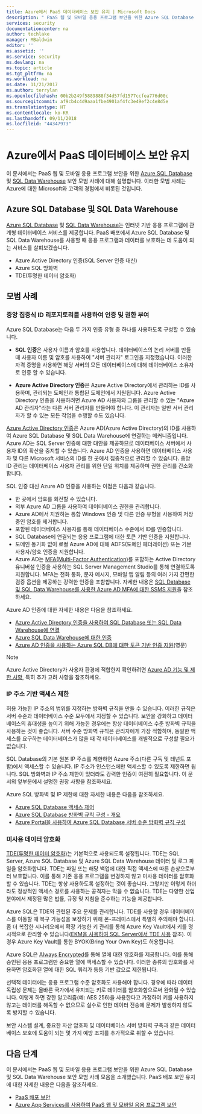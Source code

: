 ```yaml
---
title: Azure에서 PaaS 데이터베이스 보안 유지 | Microsoft Docs
description: " PaaS 웹 및 모바일 응용 프로그램 보안을 위한 Azure SQL Database 및 SQL Data Warehouse 보안 모범 사례에 대해 자세히 알아봅니다. "
services: security
documentationcenter: na
author: techlake
manager: MBaldwin
editor: ''
ms.assetid: ''
ms.service: security
ms.devlang: na
ms.topic: article
ms.tgt_pltfrm: na
ms.workload: na
ms.date: 11/21/2017
ms.author: terrylan
ms.openlocfilehash: 00b2b249f5889888f34d57fd1577ccfea776d00c
ms.sourcegitcommit: af9cb4c4d9aaa1fbe4901af4fc3e49ef2c4e8d5e
ms.translationtype: HT
ms.contentlocale: ko-KR
ms.lasthandoff: 09/11/2018
ms.locfileid: "44347973"
---
```

# <a name="securing-paas-databases-in-azure"></a>Azure에서 PaaS 데이터베이스 보안 유지

이 문서에서는 PaaS 웹 및 모바일 응용 프로그램 보안을 위한 [Azure SQL Database](https://azure.microsoft.com/services/sql-database/) 및 [SQL Data Warehouse](https://azure.microsoft.com/services/sql-data-warehouse/) 보안 모범 사례에 대해 설명합니다. 이러한 모범 사례는 Azure에 대한 Microsoft와 고객의 경험에서 비롯된 것입니다.

## <a name="azure-sql-database-and-sql-data-warehouse"></a>Azure SQL Database 및 SQL Data Warehouse
[Azure SQL Database](../sql-database/sql-database-technical-overview.md) 및 [SQL Data Warehouse](../sql-data-warehouse/sql-data-warehouse-overview-what-is.md)는 인터넷 기반 응용 프로그램에 관계형 데이터베이스 서비스를 제공합니다. PaaS 배포에서 Azure SQL Database 및 SQL Data Warehouse를 사용할 때 응용 프로그램과 데이터를 보호하는 데 도움이 되는 서비스를 살펴보겠습니다.

- Azure Active Directory 인증(SQL Server 인증 대신)
- Azure SQL 방화벽
- TDE(투명한 데이터 암호화)

## <a name="best-practices"></a>모범 사례

### <a name="use-a-centralized-identity-repository-for-authentication-and-authorization"></a>중앙 집중식 ID 리포지토리를 사용하여 인증 및 권한 부여

Azure SQL Database는 다음 두 가지 인증 유형 중 하나를 사용하도록 구성할 수 있습니다.

- **SQL 인증**은 사용자 이름과 암호를 사용합니다. 데이터베이스의 논리 서버를 만들 때 사용자 이름 및 암호를 사용하여 "서버 관리자" 로그인을 지정했습니다. 이러한 자격 증명을 사용하면 해당 서버의 모든 데이터베이스에 대해 데이터베이스 소유자로 인증 할 수 있습니다.

- **Azure Active Directory 인증**은 Azure Active Directory에서 관리하는 ID를 사용하며, 관리되는 도메인과 통합된 도메인에서 지원됩니다. Azure Active Directory 인증을 사용하려면 Azure AD 사용자와 그룹을 관리할 수 있는 "Azure AD 관리자"라는 다른 서버 관리자를 만들어야 합니다. 이 관리자는 일반 서버 관리자가 할 수 있는 모든 작업을 수행할 수도 있습니다.

[Azure Active Directory 인증](../active-directory/develop/authentication-scenarios.md)은 Azure AD(Azure Active Directory)의 ID를 사용하여 Azure SQL Database 및 SQL Data Warehouse에 연결하는 메커니즘입니다. Azure AD는 SQL Server 인증에 대한 대안을 제공하므로 데이터베이스 서버에서 사용자 ID의 확산을 중지할 수 있습니다. Azure AD 인증을 사용하면 데이터베이스 사용자 및 다른 Microsoft 서비스의 ID를 한 곳에서 집중적으로 관리할 수 있습니다. 중앙 ID 관리는 데이터베이스 사용자 관리를 위한 단일 위치를 제공하며 권한 관리를 간소화합니다.  

SQL 인증 대신 Azure AD 인증을 사용하는 이점은 다음과 같습니다.

- 한 곳에서 암호를 회전할 수 있습니다.
- 외부 Azure AD 그룹을 사용하여 데이터베이스 권한을 관리합니다.
- Azure AD에서 지원하는 통합 Windows 인증 및 다른 인증 유형을 사용하여 저장 중인 암호를 제거합니다.
- 포함된 데이터베이스 사용자를 통해 데이터베이스 수준에서 ID를 인증합니다.
- SQL Database에 연결되는 응용 프로그램에 대한 토큰 기반 인증을 지원합니다.
- 도메인 동기화 없이 로컬 Azure AD에 대해 ADFS(도메인 페더레이션) 또는 기본 사용자/암호 인증을 지원합니다.
- Azure AD는 [MFA(Multi-Factor Authentication)](../active-directory/authentication/multi-factor-authentication.md)를 포함하는 Active Directory 유니버설 인증을 사용하는 SQL Server Management Studio를 통해 연결하도록 지원합니다. MFA는 전화 통화, 문자 메시지, 모바일 앱 알림 등의 여러 가지 간편한 검증 옵션을 제공하는 강력한 인증을 포함합니다. 자세한 내용은 [SQL Database 및 SQL Data Warehouse를 사용한 Azure AD MFA에 대한 SSMS 지원](../sql-database/sql-database-ssms-mfa-authentication.md)을 참조하세요.

Azure AD 인증에 대한 자세한 내용은 다음을 참조하세요.

- [Azure Active Directory 인증을 사용하여 SQL Database 또는 SQL Data Warehouse에 연결](../sql-database/sql-database-aad-authentication.md)
- [Azure SQL Data Warehouse에 대한 인증](../sql-data-warehouse/sql-data-warehouse-authentication.md)
- [Azure AD 인증을 사용하는 Azure SQL DB에 대한 토큰 기반 인증 지원](https://blogs.msdn.microsoft.com/sqlsecurity/2016/02/09/token-based-authentication-support-for-azure-sql-db-using-azure-ad-auth/)(영문)

> [!NOTE]
> Azure Active Directory가 사용자 환경에 적합한지 확인하려면 [Azure AD 기능 및 제한 사항](../sql-database/sql-database-aad-authentication.md#azure-ad-features-and-limitations), 특히 추가 고려 사항을 참조하세요.
>
>

### <a name="restrict-access-based-on-ip-address"></a>IP 주소 기반 액세스 제한
허용 가능한 IP 주소의 범위를 지정하는 방화벽 규칙을 만들 수 있습니다. 이러한 규칙은 서버 수준과 데이터베이스 수준 모두에서 지정할 수 있습니다. 보안을 강화하고 데이터베이스의 휴대성을 높이기 위해 가능한 경우에는 항상 데이터베이스 수준 방화벽 규칙을 사용하는 것이 좋습니다. 서버 수준 방화벽 규칙은 관리자에게 가장 적합하며, 동일한 액세스를 요구하는 데이터베이스가 많을 때 각 데이터베이스를 개별적으로 구성할 필요가 없습니다.

SQL Database의 기본 원본 IP 주소를 제한하면 Azure 주소(다른 구독 및 테넌트 포함)에서 액세스할 수 있습니다. IP 주소가 인스턴스에만 액세스할 수 있도록 제한하면 됩니다. SQL 방화벽과 IP 주소 제한이 있더라도 강력한 인증이 여전히 필요합니다. 이 문서의 앞부분에서 설명한 권장 사항을 참조하세요.

Azure SQL 방화벽 및 IP 제한에 대한 자세한 내용은 다음을 참조하세요.

- [Azure SQL Database 액세스 제어](../sql-database/sql-database-control-access.md)
- [Azure SQL Database 방화벽 규칙 구성 - 개요](../sql-database/sql-database-firewall-configure.md)
- [Azure Portal을 사용하여 Azure SQL Database 서버 수준 방화벽 규칙 구성](../sql-database/sql-database-configure-firewall-settings.md)

### <a name="encryption-of-data-at-rest"></a>미사용 데이터 암호화
[TDE(투명한 데이터 암호화)](https://msdn.microsoft.com/library/azure/bb934049)는 기본적으로 사용되도록 설정됩니다. TDE는 SQL Server, Azure SQL Database 및 Azure SQL Data Warehouse 데이터 및 로그 파일을 암호화합니다. TDE는 파일 또는 해당 백업에 대한 직접 액세스에 따른 손상으로부터 보호합니다. 이를 통해 기존 응용 프로그램을 변경하지 않고 미사용 데이터를 암호화할 수 있습니다. TDE는 항상 사용하도록 설정하는 것이 좋습니다. 그렇지만 이렇게 하더라도 정상적인 액세스 경로를 사용하는 공격자는 막을 수 없습니다. TDE는 다양한 산업 분야에서 제정된 많은 법률, 규정 및 지침을 준수하는 기능을 제공합니다.

Azure SQL은 TDE와 관련된 주요 문제를 관리합니다. TDE를 사용할 경우 데이터베이스를 이동할 때 복구 가능성을 보장하기 위해 온-프레미스에서 특별히 주의해야 합니다. 좀 더 복잡한 시나리오에서 확장 가능한 키 관리를 통해 Azure Key Vault에서 키를 명시적으로 관리할 수 있습니다([EKM을 사용하여 SQL Server에서 TDE 사용](/sql/relational-databases/security/encryption/enable-tde-on-sql-server-using-ekm) 참조). 이 경우 Azure Key Vault를 통한 BYOK(Bring Your Own Key)도 허용됩니다.

Azure SQL은 [Always Encrypted](/sql/relational-databases/security/encryption/always-encrypted-database-engine)를 통해 열에 대한 암호화를 제공합니다. 이를 통해 승인된 응용 프로그램만 중요한 열에 액세스할 수 있습니다. 이러한 종류의 암호화를 사용하면 암호화된 열에 대한 SQL 쿼리가 동등 기반 값으로 제한됩니다.

선택적 데이터에는 응용 프로그램 수준 암호화도 사용해야 합니다. 경우에 따라 데이터 독립성 문제는 올바른 국가에서 유지되는 키로 데이터를 암호화함으로써 완화될 수 있습니다. 이렇게 하면 강한 알고리즘(예: AES 256)을 사용한다고 가정하여 키를 사용하지 않고는 데이터를 해독할 수 없으므로 실수로 인한 데이터 전송에 문제가 발생하지 않도록 방지할 수 있습니다.

보안 시스템 설계, 중요한 자산 암호화 및 데이터베이스 서버 방화벽 구축과 같은 데이터베이스 보호에 도움이 되는 몇 가지 예방 조치를 추가적으로 취할 수 있습니다.

## <a name="next-steps"></a>다음 단계
이 문서에서는 PaaS 웹 및 모바일 응용 프로그램 보안을 위한 Azure SQL Database 및 SQL Data Warehouse 보안 모범 사례 모음을 소개했습니다. PaaS 배포 보안 유지에 대한 자세한 내용은 다음을 참조하세요.

- [PaaS 배포 보안](security-paas-deployments.md)
- [Azure App Services를 사용하여 PaaS 웹 및 모바일 응용 프로그램 보안](security-paas-applications-using-app-services.md)
